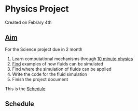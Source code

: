 # **Physics Project**
Created on Febrary 4th


## [Aim](#physics-project)
For the Science project due in 2 month

1. Learn computational mechanisms through [10 minute physics](https://www.youtube.com/@TenMinutePhysics)
2. [Find](https://www.youtube.com/watch?v=rSKMYc1CQHE&t=35s&pp=ygUXZmx1aWQgc2ltdWxhdGlvbiBjb2Rpbmc%3D) examples of how fluids can be simulated
3. Find where the simulation of fluids can be applied
4. Write the code for the fluid simulation
5. Finish the project document

This is the [Schedule](#schedule)


## Schedule



